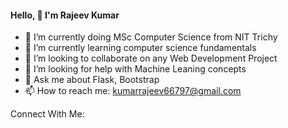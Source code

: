 #### Hello, 👋 I'm Rajeev Kumar

- 🔭 I’m currently doing MSc Computer Science from NIT Trichy
- 🌱 I’m currently learning computer science fundamentals
- 👯 I’m looking to collaborate on any Web Development Project
- 🤔 I’m looking for help with Machine Leaning concepts
- 💬 Ask me about Flask, Bootstrap
- 📫 How to reach me: kumarrajeev66797@gmail.com
<!-- 😄 Pronouns: ...
- ⚡ Fun fact: 
-->


Connect With Me: 
